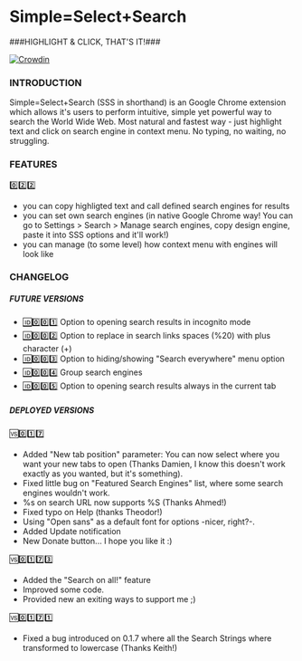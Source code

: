 ﻿Simple=Select+Search
====================

###HIGHLIGHT & CLICK, THAT'S IT!###

[![Crowdin](https://crowdin.net/badges/simpleselectsearch/localized.png)](https://crowdin.net/project/simpleselectsearch)

### INTRODUCTION ###

Simple=Select+Search (SSS in shorthand) is an Google Chrome extension which allows it's users to perform intuitive, simple yet powerful way to search the World Wide Web. Most natural and fastest way - just highlight text and click on search engine in context menu. No typing, no waiting, no struggling.

### FEATURES ###

:zero::two::two:
- you can copy highligted text and call defined search engines for results
- you can set own search engines (in native Google Chrome way! You can go to Settings > Search > Manage search engines, copy design engine, paste it into SSS options and it'll work!)
- you can manage (to some level) how context menu with engines will look like

### CHANGELOG ###

##### FUTURE VERSIONS #####
- [:id::zero::zero::one:](https://github.com/frenetix/SimpleSelectSearch/issues/1) Option to opening search results in incognito mode
- [:id::zero::zero::two:](https://github.com/frenetix/SimpleSelectSearch/issues/2) Option to replace in search links spaces (%20) with plus character (+)
- [:id::zero::zero::three:](https://github.com/frenetix/SimpleSelectSearch/issues/3) Option to hiding/showing "Search everywhere" menu option
- [:id::zero::zero::four:](https://github.com/frenetix/SimpleSelectSearch/issues/4) Group search engines
- [:id::zero::zero::five:](https://github.com/frenetix/SimpleSelectSearch/issues/5) Option to opening search results always in the current tab

##### DEPLOYED VERSIONS #####

:vs::zero::one::seven:
- Added "New tab position" parameter: You can now select where you want your new tabs to open (Thanks Damien, I know this doesn't work exactly as you wanted, but it's something).
- Fixed little bug on "Featured Search Engines" list, where some search engines wouldn't work.
- %s on search URL now supports %S (Thanks Ahmed!)
- Fixed typo on Help (thanks Theodor!)
- Using "Open sans" as a default font for options -nicer, right?-.
- Added Update notification
- New Donate button... I hope you like it :)

:vs::zero::one::seven::three:
- Added the "Search on all!" feature
- Improved some code.
- Provided new an exiting ways to support me ;)

:vs::zero::one::seven::one:
- Fixed a bug introduced on 0.1.7 where all the Search Strings where transformed to lowercase (Thanks Keith!)
